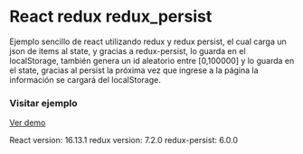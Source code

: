 # React redux redux_persist
 
Ejemplo sencillo de react utilizando redux y redux persist,
el cual carga un json de items al state, y gracias a redux-persist,
lo guarda en el localStorage, también genera un id aleatorio entre [0,100000]
y lo guarda en el state, gracias al persist la próxima vez que ingrese a la página
la información se cargará del localStorage.

### Visitar ejemplo

[Ver demo](https://reduxreduxpersistlocalstoragejfa.netlify.app/)

React version: 16.13.1
redux version: 7.2.0
redux-persist: 6.0.0
 
